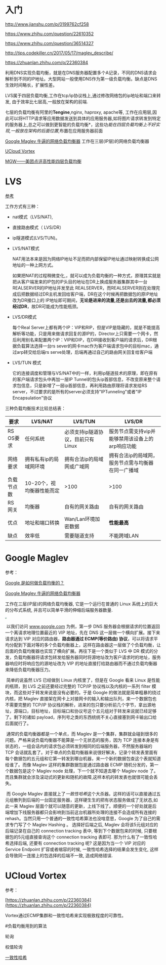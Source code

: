 # 入门

http://www.jianshu.com/p/0199762cf258

https://www.zhihu.com/question/22610352

https://www.zhihu.com/question/36514327

http://tips.codekiller.cn/2017/05/17/maglev_describe/

https://zhuanlan.zhihu.com/p/22360384

利用DNS实现负载均衡，就是在DNS服务器配置多个A记录，不同的DNS请求会解析到不同的IP地址。大型网站一般使用DNS作为第一级负载均衡。缺点是DNS生效时间略长，扩展性差。



LVS属于四层负载均衡,工作在tcp/ip协议栈上,通过修改网络包的ip地址和端口来转发, 由于效率比七层高,一般放在架构的前端.



七层的负载均衡有阿里的**Tengine**,nginx, haproxy, apache等, 工作在应用层,因此可以将HTTP请求等应用数据发送到具体的应用服务器,如将图片请求转发到特定的服务器上,总之可以做到更智能的负载均衡*，这些功*能在四层负载均衡上不好实现,一般放在架构的后面位置*,布置在应用服务器前面



[Google Maglev 牛逼的网络负载均衡器](http://tips.codekiller.cn/2017/05/17/maglev_describe/)  工作在三层(IP层)的网络负载均衡器

[UCloud Vortex](https://zhuanlan.zhihu.com/p/22360384)

[MGW——美团点评高性能四层负载均衡](https://zhuanlan.zhihu.com/p/28428681)



# LVS

[参考](http://blief.blog.51cto.com/6170059/1745134)

工作方式有三种：

* nat模式（LVS/NAT),
* 直接路由模式（ LVS/DR）
* ip隧道模式(LVS/TUN)。



* LVS/NAT模式

  NAT用法本来是因为网络IP地址不足而把内部保留IP地址通过映射转换成公网地址的一种上网方式。

  如果把NAT的过程稍微变化,，就可以成为负载均衡的一种方式，原理其实就是把从客户端发来的IP包的IP头目的地址在DR上换成服务器集群其中一台REALSERVER的IP地址并发至此 REALSERVER，而REALSERVER则在处理完成后把数据经过DR主机发回给客户端，DR在这个时候再把数据包的原IP地址改为DR接口上的 IP地址即可期间，**无论是进来的流量,还是出去的流量,都必须经过DR**，故DR可能成为性能瓶颈。

* LVS/DR模式

  每个Real Server上都有两个IP：VIP和RIP，但是VIP是隐藏的，就是不能提高解析等功能，只是用来做请求回复的源IP的，Director上只需要一个网卡，然后利用别名来配置两个IP：VIP和DIP，在DIR接收到客户端的请求后，DIR根据负载算法选择一台rs sever的网卡mac作为客户端请求包中的目标mac，通过arp转交给后端rs serve处理，后端再通过自己的路由网关回复给客户端

* LVS/TUN 模式

  它的连接调度和管理与VS/NAT中的一样，利用ip隧道技术的原理，即在原有的客户端请求包头中再加一层IP Tunnel的包头ip首部信息，不改变原来整个请求包信息，只是新增了一层ip首部信息，再利用路由原理将请求发给RS server，不过要求的是所有的server必须支持"IPTunneling"或者"IP Encapsulation"协议

三种负载均衡技术比较总结表：

| 要求      | LVS/NAT         | LVS/TUN              | LVS/DR                      |
| ------- | --------------- | -------------------- | --------------------------- |
| RS OS要求 | 任何系统            | 必须支持ip隧道协议，目前只有Linux | 服务节点需支持vip并能够禁用该设备上的arp响应功能 |
| 网络要求    | 拥有私有ip的局域网环境    | 拥有合法ip的局域网或广域网       | 拥有合法ip的局域网，服务节点需与均衡器在同一广播域  |
| 负载节点数   | 10-20个，视均衡器性能而定 | >100                 | >100                        |
| RS  网关  | 均衡器             | 自有的网关路由              | 自有的网关路由                     |
| 优点      | 地址和端口转换         | Wan/Lan环境加密数据        | **性能最高**                    |
| 缺点      | 效率低             | 需要隧道支持               | 不能跨域LAN                     |



# Google Maglev

参考：

[Google 是如何做负载均衡的？](http://mp.weixin.qq.com/s/2NQcwukKoHR4eFXZNtIb1w)

[Google Maglev 牛逼的网络负载均衡器](https://segmentfault.com/a/1190000009565788)

工作在三层(IP层)的网络负载均衡器, 它是一个运行在普通的 Linux 系统上的巨大的分布式系统, 并且可以简单平滑的伸缩后端服务器数量.

<img src="https://raw.githubusercontent.com/crazycs520/images/master/slb.png.png" style="zoom:30%" />

​	以我们访问 www.google.com 为例，第一步 DNS 服务器会根据请求的位置返回一个离请求地理位置最近的 VIP 地址，先在 DNS 这一层做一个横向扩展。接下来请求达到 VIP 对应的路由器，**路由器通过 ECMP(等价路由) 协议**，可以将请求平均分配到下面对等的多个负载均衡器上，这样在路由器这一层做了个负载均衡，让后面的负载均衡器也实现了横向扩展。再往下是一个类似于 LVS 中 DR 模式的分发，负载均衡器将请求包转发给服务器同时将源地址改为客户请求时的地址，服务器响应时将响应包的源地址改为 VIP 的地址直接打给路由器而不通过负载均衡器来降低负载均衡器压力。

​	简单的说虽然 LVS 已经做到 Linux 内核里了，但是在 Google 看来 Linux 是性能的瓶颈，到 LVS 之前还要经过完整的 TCP/IP 协议栈以及内核的一系列 filter 模块，而这些对于转发来说是没有必要的。于是 Google 的做法就是简单粗暴的绕过内核，把 Maglev 直接架在网卡上对接网卡的输入和输出队列，来一个数据包也不需要完整的 TCP/IP 协议栈的解析，进来的包只要分析前几个字节，拿出源地址，源端口，目标地址，目标端口和协议号这个五元组对于转发来说就已经足够了。剩下的诸如 payload，序列号之类的东西统统不关心直接塞到网卡输出口给后面就行了。

​	通常的负载均衡器都是一个单点，而 Maglev 是一个集群，集群就会碰到很多的问题。严格来说负载均衡器不能算是一个无状态的服务，因为 TCP 连接本身是有状态的，一组会话内的请求包必须转发到相同的后端服务器，不然服务器端的 TCP 会话就乱套了。对于单点的负载均衡器来说很好解决，记录个转发表里面有每个数据包的五元组和它第一转发到哪台机器，来一个新的数据包查这个表就知道给谁了。而像 Maglev 这样的集群数据包是通过路由器 ECMP 随机分发的，第一个数据包是这个 Maglev node 处理，下一个就不知道去哪个 Maglev node 了。而且集群就会涉及滚动式的更新和随机的故障,这样本机的转发表也就很可能会丢失。

​	而 Google  Maglev 直接就上了*一致性哈希*这个大杀器。这样的话可以直接通过五元组散列到后端的一台固定服务器，这样硬生生的把有状态服务做成了无状态,如此一来 Maglev 层面个就可以随意的更新，上线下线了。顺便的一个好处就是后端增加下线服务器都只会影响到当前这台机器所处理的连接不会造成所有连接的 rehash。当然只用一个普通的一致性哈希算法也没啥意思，Google 为了自己的需求专门写了个 Maglev Hashing 。 选择好后端之后, Maglev 会将该5元组对应的后端记录在自己的 connection tracking 表中, 等到下个数据包来的时候, 只要根据包的5元组直接查询这个 connection tracking 表即可. 那为什么有了一致性哈希选择后端, 还要有 connection tracking 呢? 这是因为当一个 VIP 对应的 Service Endpoint 扩容或者缩容的时候, 一致性哈希选择的结果会发生变化, 这样会导致同一连接上的包选择的后端不一致, 造成网络错误.



# UCloud Vortex

参考：

[https://zhuanlan.zhihu.com/p/22360384](https://zhuanlan.zhihu.com/p/22360384)

Vortex通过ECMP集群和一致性哈希来实现极致程度的可靠性。



#负载均衡用到的算法

轮询

权值轮询

[一致性哈希](https://zhuanlan.zhihu.com/p/24440059)